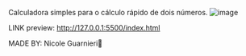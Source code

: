 Calculadora simples para o cálculo rápido de dois números.
![image](https://github.com/nick11nic/Calculadora/assets/130791306/730dee27-8ce9-4a6a-ba09-8dd35f7171af)

LINK preview:
http://127.0.0.1:5500/index.html

MADE BY:
Nicole Guarnieri🦊


